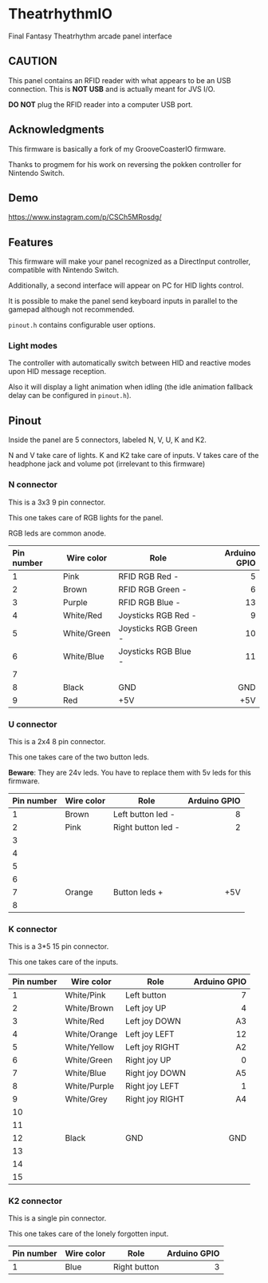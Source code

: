 # TheatrhythmIO

Final Fantasy Theatrhythm arcade panel interface

## CAUTION

This panel contains an RFID reader with what appears to be an USB connection. This is **NOT USB** and is actually meant for JVS I/O. 

**DO NOT** plug the RFID reader into a computer USB port.

## Acknowledgments

This firmware is basically a fork of my GrooveCoasterIO firmware.

Thanks to progmem for his work on reversing the pokken controller for Nintendo Switch.

## Demo

https://www.instagram.com/p/CSCh5MRosdg/

## Features

This firmware will make your panel recognized as a DirectInput controller, compatible with Nintendo Switch.

Additionally, a second interface will appear on PC for HID lights control.

It is possible to make the panel send keyboard inputs in parallel to the gamepad although not recommended.

`pinout.h` contains configurable user options.

### Light modes

The controller with automatically switch between HID and reactive modes upon HID message reception.

Also it will display a light animation when idling (the idle animation fallback delay can be configured in `pinout.h`).

## Pinout

Inside the panel are 5 connectors, labeled N, V, U, K and K2.

N and V take care of lights. K and K2 take care of inputs. V takes care of the headphone jack and volume pot (irrelevant to this firmware)

### N connector

This is a 3x3 9 pin connector.

This one takes care of RGB lights for the panel.

RGB leds are common anode.

|Pin number|Wire color|Role|Arduino GPIO|
|:---|---|---|---:|
| 1 |Pink |RFID RGB Red - |5|
|2|Brown |RFID RGB Green -|6|
|3|Purple |RFID RGB Blue -|13|
|4|White/Red |Joysticks RGB Red -|9|
|5|White/Green |Joysticks RGB Green -|10|
|6|White/Blue |Joysticks RGB Blue -|11|
|7| |||
|8|Black |GND|GND|
|9|Red |+5V|+5V|

### U connector

This is a 2x4 8 pin connector.

This one takes care of the two button leds.

**Beware**: They are 24v leds. You have to replace them with 5v leds for this firmware.

|Pin number|Wire color|Role|Arduino GPIO|
|:---|---|---|---:|
| 1 |Brown| Left button led - |8|
|2|Pink| Right button led -|2|
|3||||
|4||||
|5||||
|6||||
|7|Orange| Button leds + | +5V |
|8||||

### K connector

This is a 3*5 15 pin connector.

This one takes care of the inputs.

|Pin number|Wire color|Role|Arduino GPIO|
|:---|---|---|---:|
| 1 |White/Pink| Left button |7|
|2|White/Brown| Left joy UP |4|
|3|White/Red| Left joy DOWN |A3|
|4|White/Orange| Left joy LEFT |12|
|5|White/Yellow| Left joy RIGHT |A2|
|6|White/Green| Right joy UP|0|
|7|White/Blue| Right joy DOWN | A5 |
|8|White/Purple| Right joy LEFT |1|
|9|White/Grey| Right joy RIGHT |A4|
|10||||
|11||||
|12|Black|GND|GND|
|13||||
|14||||
|15||||

### K2 connector

This is a single pin connector.

This one takes care of the lonely forgotten input.

|Pin number|Wire color|Role|Arduino GPIO|
|:---|---|---|---:|
| 1 |Blue| Right button |3|

